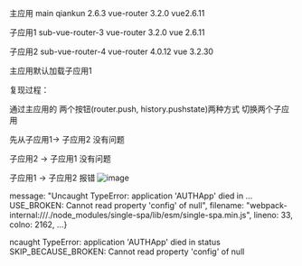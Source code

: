 主应用 main  qiankun 2.6.3  vue-router 3.2.0 vue2.6.11


子应用1  sub-vue-router-3  vue-router 3.2.0  vue 2.6.11


子应用2 sub-vue-router-4  vue-router 4.0.12 vue 3.2.30 

主应用默认加载子应用1

复现过程：  

通过主应用的 两个按钮(router.push,  history.pushstate)两种方式  切换两个子应用  

先从子应用1-> 子应用2      没有问题

子应用2 -> 子应用1        没有问题

子应用1  ->  子应用2      报错     ![image](https://user-images.githubusercontent.com/25600945/154498483-99456adf-7dbd-41a6-b79c-8eb4f56d7607.png)


message: "Uncaught TypeError: application 'AUTHApp' died in …USE_BROKEN: Cannot read property 'config' of null", filename: "webpack-internal:///./node_modules/single-spa/lib/esm/single-spa.min.js", lineno: 33, colno: 2162, …}




ncaught TypeError: application 'AUTHApp' died in status SKIP_BECAUSE_BROKEN: Cannot read property 'config' of null
